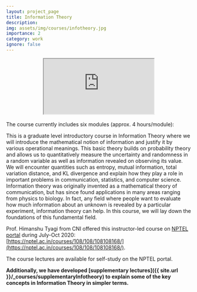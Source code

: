 ```yaml
---
layout: project_page
title: Information Theory
description:
img: assets/img/courses/infotheory.jpg
importance: 2
category: work
ignore: false
---
```

<div class="container-fluid" align=center>
<div class="ratio ratio-16x9">
  <iframe class="img-fluid rounded" src="https://www.youtube.com/embed/TlzTNjD_t8I" title="YouTube video player" allowfullscreen></iframe>
</div>
</div>
<br>
The course currently includes six modules (approx. 4 hours/module):

This is a graduate level introductory course in Information Theory where we will introduce the mathematical notion of information and justify it by various operational meanings. This basic theory builds on probability theory and allows us to quantitatively measure the uncertainty and randomness in a random variable as well as information revealed on observing its value. We will encounter quantities such as entropy, mutual information, total variation distance, and KL divergence and explain how they play a role in important problems in communication, statistics, and computer science. Information theory was originally invented as a mathematical theory of communication, but has since found applications in many areas ranging from physics to biology. In fact, any field where people want to evaluate how much information about an unknown is revealed by a particular experiment, information theory can help. In this course, we will lay down the foundations of this fundamental field.

Prof. Himanshu Tyagi from CNI offered this instructor-led course on [NPTEL portal](https://nptel.ac.in/) during July-Oct 2020: [https://nptel.ac.in/courses/108/108/108108168/](https://nptel.ac.in/courses/108/108/108108168/).

The course lectures are available for self-study on the NPTEL portal.

**Additionally, we have developed [supplementary lectures]({{ site.url }}/_courses/supplementaryInfotheory) to explain some of the key concepts in Information Theory in simpler terms.**
